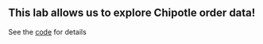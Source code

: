 ## This lab allows us to explore Chipotle order data!

See the [code](https://github.com/ga-students/DSI-DC-2/blob/master/curriculum/Week-02/1.04%20Pandas%20Lab%20I/chipotle-lab.py) for details
